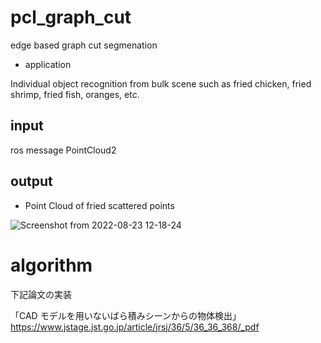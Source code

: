# pcl_graph_cut

edge based graph cut segmenation 

- application

Individual object recognition from bulk scene such as fried chicken, fried shrimp, fried fish, oranges, etc.

## input

ros message PointCloud2 

## output

- Point Cloud of fried scattered points

![Screenshot from 2022-08-23 12-18-24](https://user-images.githubusercontent.com/40942409/186062421-1c8ef652-14ec-4690-8c4d-860f8f464814.png)



# algorithm

下記論文の実装  

「CAD モデルを用いないばら積みシーンからの物体検出」
https://www.jstage.jst.go.jp/article/jrsj/36/5/36_36_368/_pdf

